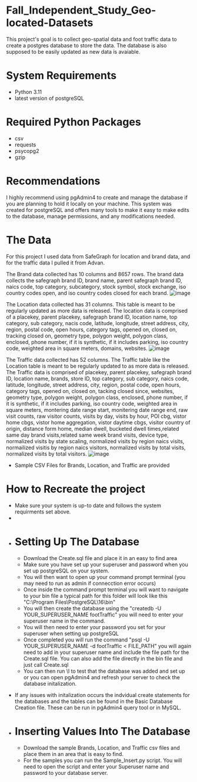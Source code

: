 # Fall_Independent_Study_Geo-located-Datasets
This project's goal is to collect geo-spatial data and foot traffic data to create a postgres database to store the data. The database is also supposed to be easily updated as new data is avaiable. 

# System Requirements
- Python 3.11
- latest version of postgreSQL

# Required Python Packages
- csv
- requests
- psycopg2
- gzip

# Recommendations 
I highly recommend using pgAdmin4 to create and manage the database if you are planning to hold it locally on your machine. This system was created for postgreSQL and offers many tools to make it easy to make edits to the database, manage permissions, and any modifications needed. 

# The Data
For this project I used data from SafeGraph for location and brand data, and for the traffic data I pulled it from Advan.

The Brand data collected has 10 columns and 8657 rows. The brand data collects the safegraph brand ID, brand name, parent safegraph brand ID, naics code, top category, subcategory, stock symbol, stock exchange, iso country codes open, and iso country codes closed for each brand. 
![image](https://github.com/davistr00/Fall_Independent_Study_Geo-located-Datasets/assets/125899195/3b425a5e-5ddc-41a8-8dc2-3cf8f2a8de5a)


The Location data collected has 31 columns. This table is meant to be regularly updated as more data is released. The location data is comprised of a placekey, parent placekey, safegraph brand ID, location name, top category, sub category, nacis code, latitude, longitude, street address, city, region, postal code, open hours, category tags, opened on, closed on, tracking closed on, geometry type, polygon weight, polygon class, enclosed, phone number, if it is synthetic, if it includes parking, iso country code, weighted area in square meters, domains, websites. 
![image](https://github.com/davistr00/Fall_Independent_Study_Geo-located-Datasets/assets/125899195/f731ffdf-de2c-443a-908a-c9707bb7ce6d)

The Traffic data collected has 52 columns. The Traffic table like the Location table is meant to be regularly updated to as more data is released. The Traffic data is comprised of placekey, parent placekey, safegraph brand ID, location name, brands, store ID, top category, sub category, naics code, latitude, longitude, street address, city, region, postal code, open hours, category tags, opened on, closed on, tacking closed since, websites, geometry type, polygon weight, polygon class, enclosed, phone number, if it is synthetic, if it includes parking, iso country code, weighted area in square meters, montering date range start, monitering date range end, raw visit counts, raw visitor counts, visits by day, visits by hour, POI cbg, vistor home cbgs, vistor home aggregation, vistor daytime cbgs, visitor country of origin, distance form home, median dwell, bucketed dwell times,related same day brand visits,related same week brand visits, device type, normalized visits by state scaling, normalized visits by region naics visits, normailized visitis by region naics visitors, normalized visits by total visits, normalized visits by total visitors.
![image](https://github.com/davistr00/Fall_Independent_Study_Geo-located-Datasets/assets/125899195/04f822f5-52c5-484b-9984-85dd367fb400)

* Sample CSV Files for Brands, Location, and Traffic are provided

# How to Recreate the project
- Make sure your system is up-to date and follows the system requirments set above.
- 
- # Setting Up The Database
  - Download the Create.sql file and place it in an easy to find area
  - Make sure you have set up your superuser and password when you set up postgreSQL on your system.
  - You will then want to open up your command prompt terminal (you may need to run as admin if connecction error occurs)
  - Once inside the command prompt terminal you will want to navigate to your bin file a typical path for this folder will look like this "C:\Program Files\PostgreSQL\16\bin"
  - You will then create the database using the "createdb -U YOUR_SUPERUSER_NAME footTraffic" you will need to enter your superuser name in the command.
  - You will then need to enter your password you set for your superuser when setting up postgreSQL
  - Once completed you will run the command "psql -U YOUR_SUPERUSER_NAME -d footTraffic < FILE_PATH" you will again need to add in your superuser name and include the file path for the Create.sql file. You can also add the file directly in the bin file and just call Create.sql
  - You can then run \l to test that the database was added and set up or you can open pgAdmin4 and refresh your server to check the database initalization.

* If any issues with initalization occurs the indvidual create statements for the databases and the tables can be found in the Basic Database Creation file. These can be run in pgAdmin4 query tool or in MySQL.
- # Inserting Values Into The Database
   - Download the sample Brands, Location, and Traffic csv files and place them in an area that is easy to find.
   - For the samples you can run the Sample_Insert.py script. You will need to open the script and enter your Superuser name and password to your database server. 
